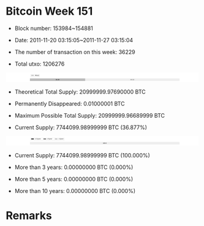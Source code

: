 # Bitcoin Week 151

- Block number: 153984~154881

- Date: 2011-11-20 03:15:05~2011-11-27 03:15:04

- The number of transaction on this week: 36229

- Total utxo: 1206276

![](../images/mined_week151.png)

- Theoretical Total Supply: 20999999.97690000 BTC

- Permanently Disappeared: 0.01000001 BTC

- Maximum Possible Total Supply: 20999999.96689999 BTC

- Current Supply: 7744099.98999999 BTC (36.877%)

![](../images/year_week151.png)


- Current Supply: 7744099.98999999 BTC (100.000%)

- More than 3 years: 0.00000000 BTC (0.000%)

- More than 5 years: 0.00000000 BTC (0.000%)

- More than 10 years: 0.00000000 BTC (0.000%)

# Remarks

